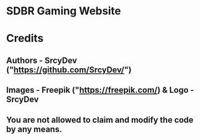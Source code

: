 # SDBR Gaming Website

# Credits

## Authors - SrcyDev ("https://github.com/SrcyDev/")
## Images - Freepik ("https://freepik.com/) & Logo - SrcyDev

## You are not allowed to claim and modify the code by any means.
